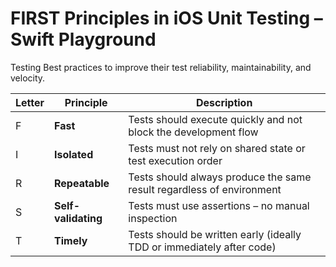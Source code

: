 # FIRST Principles in iOS Unit Testing – Swift Playground
Testing Best practices to improve their test reliability, maintainability, and velocity.

| Letter | Principle       | Description                                                                 |
|--------|------------------|-----------------------------------------------------------------------------|
| F      | **Fast**         | Tests should execute quickly and not block the development flow             |
| I      | **Isolated**     | Tests must not rely on shared state or test execution order                 |
| R      | **Repeatable**   | Tests should always produce the same result regardless of environment       |
| S      | **Self-validating** | Tests must use assertions – no manual inspection                         |
| T      | **Timely**       | Tests should be written early (ideally TDD or immediately after code)       |
